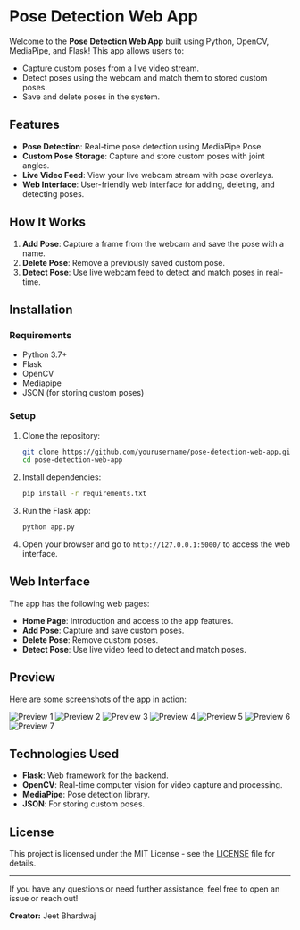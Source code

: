 
# Pose Detection Web App

Welcome to the **Pose Detection Web App** built using Python, OpenCV, MediaPipe, and Flask! This app allows users to:

- Capture custom poses from a live video stream.
- Detect poses using the webcam and match them to stored custom poses.
- Save and delete poses in the system.

## Features

- **Pose Detection**: Real-time pose detection using MediaPipe Pose.
- **Custom Pose Storage**: Capture and store custom poses with joint angles.
- **Live Video Feed**: View your live webcam stream with pose overlays.
- **Web Interface**: User-friendly web interface for adding, deleting, and detecting poses.

## How It Works

1. **Add Pose**: Capture a frame from the webcam and save the pose with a name.
2. **Delete Pose**: Remove a previously saved custom pose.
3. **Detect Pose**: Use live webcam feed to detect and match poses in real-time.

## Installation

### Requirements

- Python 3.7+
- Flask
- OpenCV
- Mediapipe
- JSON (for storing custom poses)

### Setup

1. Clone the repository:
   ```bash
   git clone https://github.com/yourusername/pose-detection-web-app.git
   cd pose-detection-web-app
   ```

2. Install dependencies:
   ```bash
   pip install -r requirements.txt
   ```

3. Run the Flask app:
   ```bash
   python app.py
   ```

4. Open your browser and go to `http://127.0.0.1:5000/` to access the web interface.

## Web Interface

The app has the following web pages:

- **Home Page**: Introduction and access to the app features.
- **Add Pose**: Capture and save custom poses.
- **Delete Pose**: Remove custom poses.
- **Detect Pose**: Use live video feed to detect and match poses.

## Preview

Here are some screenshots of the app in action:

![Preview 1](https://github.com/yourusername/pose-detection-web-app/blob/main/Assets/p1.png)
![Preview 2](https://github.com/yourusername/pose-detection-web-app/blob/main/Assets/p2.png)
![Preview 3](https://github.com/yourusername/pose-detection-web-app/blob/main/Assets/p3.png)
![Preview 4](https://github.com/yourusername/pose-detection-web-app/blob/main/Assets/p4.png)
![Preview 5](https://github.com/yourusername/pose-detection-web-app/blob/main/Assets/p5.png)
![Preview 6](https://github.com/yourusername/pose-detection-web-app/blob/main/Assets/p6.png)
![Preview 7](https://github.com/yourusername/pose-detection-web-app/blob/main/Assets/p7.png)

## Technologies Used

- **Flask**: Web framework for the backend.
- **OpenCV**: Real-time computer vision for video capture and processing.
- **MediaPipe**: Pose detection library.
- **JSON**: For storing custom poses.

## License

This project is licensed under the MIT License - see the [LICENSE](LICENSE) file for details.

---

If you have any questions or need further assistance, feel free to open an issue or reach out!

**Creator:** Jeet Bhardwaj
